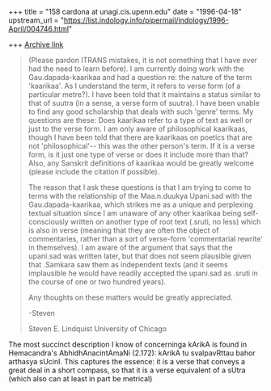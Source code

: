 +++
title = "158 cardona at unagi.cis.upenn.edu"
date = "1996-04-18"
upstream_url = "https://list.indology.info/pipermail/indology/1996-April/004746.html"

+++
[Archive link](https://list.indology.info/pipermail/indology/1996-April/004746.html)

>(Please pardon ITRANS mistakes, it is not something that I have ever had
>the need to learn before).  I am currently doing work with the
>Gau.dapada-kaarikaa and had a question re: the nature of the term
>'kaarikaa'.  As I understand the term, it refers to verse form (of a
>particular metre?).  I have been told that it maintains a status similar to
>that of suutra (in a sense, a verse form of suutra).  I have been unable to
>find any good scholarship that deals with such 'genre' terms.  My questions
>are these:  Does kaarikaa refer to a type of text as well or just to the
>verse form.  I am only aware of philosophical kaarikaas, though I have been
>told that there are kaarikaas on poetics that are not 'philosophical'--
>this was the other person's term.  If it is a verse form, is it just one
>type of verse or does it include more than that?  Also, any Sanskrit
>definitions of kaarikaa would be greatly welcome (please include the
>citation if possible).
>
>The reason that I ask these questions is that I am trying to come to terms
>with the relationship of the Maa.n.duukya Upani.sad with the
>Gau.dapada-kaarikaa, which strikes me as a unique and perplexing textual
>situation since I am unaware of any other kaarikaa being self-consciously
>written on another type of root text (.sruti, no less) which is also in
>verse (meaning that they are often the object of commentaries, rather than
>a sort of verse-form 'commentarial rewrite' in themselves).  I am aware of
>the argument that says that the upani.sad was written later, but that does
>not seem plausible given that .Samkara saw them as independent texts (and
>it seems implausible he would have readily accepted the upani.sad as .sruti
>in the course of one or two hundred years).
>
>Any thoughts on these matters would be greatly appreciated.
>
>-Steven
>
>
>Steven E. Lindquist
>University of Chicago

The most succinct description I know of concerninga kArikA is found in
Hemacandra's AbhidhAnacintAmaNi (2.172): kArikA tu svalpavRttau bahor
arthasya sUcinI.  This captures the essence: it is a verse that conveys a
great deal in a short compass, so that it is a verse equivalent of a sUtra
(which also can at least in part be metrical)






